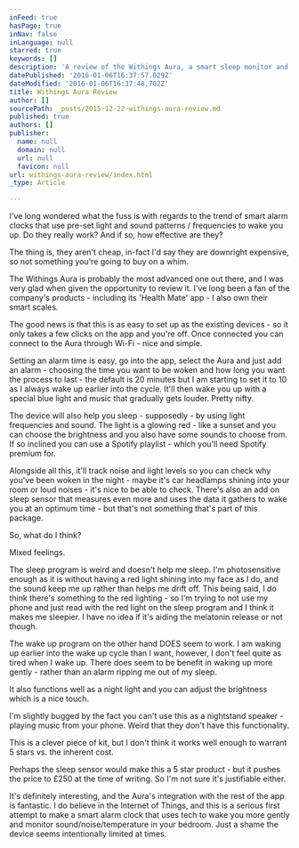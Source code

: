 ```yaml
---
inFeed: true
hasPage: true
inNav: false
inLanguage: null
starred: true
keywords: []
description: 'A review of the Withings Aura, a smart sleep monitor and alarm clock. '
datePublished: '2016-01-06T16:37:57.029Z'
dateModified: '2016-01-06T16:37:48.702Z'
title: Withings Aura Review
author: []
sourcePath: _posts/2015-12-22-withings-aura-review.md
published: true
authors: []
publisher:
  name: null
  domain: null
  url: null
  favicon: null
url: withings-aura-review/index.html
_type: Article

---
```

I've long wondered what the fuss is with regards to the trend
of smart alarm clocks that use pre-set light and sound patterns / frequencies
to wake you up. Do they really work? And if so, how effective are they?

The thing
is, they aren't cheap, in-fact I'd say they are downright expensive, so not
something you're going to buy on a whim.

The
Withings Aura is probably the most advanced one out there, and I was very glad
when given the opportunity to review it. I've long been a fan of the company's
products - including its 'Health Mate' app - I also own their smart scales.

The good
news is that this is as easy to set up as the existing devices - so it only
takes a few clicks on the app and you're off. Once connected you can connect to
the Aura through Wi-Fi - nice and simple.

Setting
an alarm time is easy, go into the app, select the Aura and just add an alarm -
choosing the time you want to be woken and how long you want the process to
last - the default is 20 minutes but I am starting to set it to 10 as I always
wake up earlier into the cycle. It'll then wake you up with a special blue light
and music that gradually gets louder. Pretty nifty.

The
device will also help you sleep - supposedly - by using light frequencies and
sound. The light is a glowing red - like a sunset and you can choose the
brightness and you also have some sounds to choose from. If so inclined you can
use a Spotify playlist - which you'll need Spotify premium for.

Alongside
all this, it'll track noise and light levels so you can check why you've been
woken in the night - maybe it's car headlamps shining into your room or loud
noises - it's nice to be able to check. There's also an add on sleep sensor
that measures even more and uses the data it gathers to wake you at an optimum
time - but that's not something that's part of this package.

So, what
do I think?

Mixed
feelings.

The sleep
program is weird and doesn't help me sleep. I'm photosensitive enough as it is
without having a red light shining into my face as I do, and the sound keep me
up rather than helps me drift off. This being said, I do think there's something
to the red lighting - so I'm trying to not use my phone and just read with the
red light on the sleep program and I think it makes me sleepier. I have no idea
if it's aiding the melatonin release or not though.

The wake
up program on the other hand DOES seem to work. I am waking up earlier into the
wake up cycle than I want, however, I don't feel quite as tired when I wake up.
There does seem to be benefit in waking up more gently - rather than an alarm
ripping me out of my sleep.

It also
functions well as a night light and you can adjust the brightness which is a
nice touch.

I'm
slightly bugged by the fact you can't use this as a nightstand speaker -
playing music from your phone. Weird that they don't have this functionality.

This is a
clever piece of kit, but I don't think it works well enough to warrant 5 stars
vs. the inherent cost.

Perhaps
the sleep sensor would make this a 5 star product - but it pushes the price to
£250 at the time of writing. So I'm not sure it's justifiable either.

It's definitely
interesting, and the Aura's integration with the rest of the app is fantastic.
I do believe in the Internet of Things, and this is a serious first attempt to
make a smart alarm clock that uses tech to wake you more gently and monitor
sound/noise/temperature in your bedroom. Just a shame the device seems
intentionally limited at times.